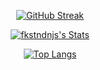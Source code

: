 <div align=center>
 
[![GitHub Streak](https://streak-stats.demolab.com/?user=DenverCoder1&theme=dark)](https://git.io/streak-stats)

[![fkstndnjs's Stats](https://github-readme-stats.vercel.app/api?username=fkstndnjs&show_icons=true&theme=radical)](https://github.com/fkstndnjs?tab=repositories)
 
[![Top Langs](https://github-readme-stats.vercel.app/api/top-langs/?username=fkstndnjs&layout=compact)](https://github.com/anuraghazra/github-readme-stats)
 
</div>
